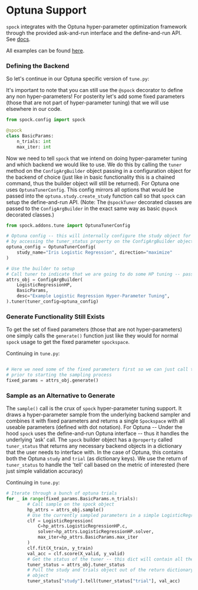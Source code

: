 # Optuna Support

`spock` integrates with the Optuna hyper-parameter optimization framework through the provided
ask-and-run interface and the define-and-run API. See [docs](https://optuna.readthedocs.io/en/stable/tutorial/20_recipes/009_ask_and_tell.html#define-and-run).

All examples can be found [here](https://github.com/fidelity/spock/blob/master/examples).

### Defining the Backend

So let's continue in our Optuna specific version of `tune.py`:

It's important to note that you can still use the `@spock` decorator to define any non hyper-parameters! For 
posterity let's add some fixed parameters (those that are not part of hyper-parameter tuning) that we will use
elsewhere in our code. 

```python
from spock.config import spock

@spock
class BasicParams:
    n_trials: int
    max_iter: int
```

Now we need to tell `spock` that we intend on doing hyper-parameter tuning and which backend we would like to use. We
do this by calling the `tuner` method on the `ConfigArgBuilder` object passing in a configuration object for the
backend of choice (just like in basic functionality this is a chained command, thus the builder object will still be 
returned). For Optuna one uses `OptunaTunerConfig`. This config mirrors all options that would be passed into 
the `optuna.study.create_study` function call so that `spock` can setup the define-and-run API. (Note: The `@spockTuner` 
decorated classes are passed to the `ConfigArgBuilder` in the exact same way as basic `@spock` 
decorated classes.)

```python
from spock.addons.tune import OptunaTunerConfig

# Optuna config -- this will internally configure the study object for the define-and-run style which will be returned
# by accessing the tuner_status property on the ConfigArgBuilder object
optuna_config = OptunaTunerConfig(
    study_name="Iris Logistic Regression", direction="maximize"
)

# Use the builder to setup
# Call tuner to indicate that we are going to do some HP tuning -- passing in an optuna study object
attrs_obj = ConfigArgBuilder(
    LogisticRegressionHP,
    BasicParams,
    desc="Example Logistic Regression Hyper-Parameter Tuning",
).tuner(tuner_config=optuna_config)

```

### Generate Functionality Still Exists

To get the set of fixed parameters (those that are not hyper-parameters) one simply calls the `generate()` function
just like they would for normal `spock` usage to get the fixed parameter `spockspace`. 

Continuing in `tune.py`:

```python

# Here we need some of the fixed parameters first so we can just call the generate fnc to grab all the fixed params
# prior to starting the sampling process
fixed_params = attrs_obj.generate()
```

### Sample as an Alternative to Generate

The `sample()` call is the crux of `spock` hyper-parameter tuning support. It draws a hyper-parameter sample from the 
underlying backend sampler and combines it with fixed parameters and returns a single `Spockspace` with all 
useable parameters (defined with dot notation). For Optuna -- Under the hood `spock` uses the define-and-run Optuna 
interface -- thus it handles the underlying 'ask' call. The `spock` builder object has a `@property` called 
`tuner_status` that returns any necessary backend objects in a dictionary that the user needs to interface with. In the 
case of Optuna, this contains both the Optuna `study` and `trial` (as dictionary keys). We use the return of 
`tuner_status` to handle the 'tell' call based on the metric of interested (here just simple validation accuracy)

Continuing in `tune.py`:

```python
# Iterate through a bunch of optuna trials
for _ in range(fixed_params.BasicParams.n_trials):
        # Call sample on the spock object 
        hp_attrs = attrs_obj.sample()
        # Use the currently sampled parameters in a simple LogisticRegression from sklearn
        clf = LogisticRegression(
            C=hp_attrs.LogisticRegressionHP.c,
            solver=hp_attrs.LogisticRegressionHP.solver,
            max_iter=hp_attrs.BasicParams.max_iter
        )
        clf.fit(X_train, y_train)
        val_acc = clf.score(X_valid, y_valid)
        # Get the status of the tuner -- this dict will contain all the objects needed to update
        tuner_status = attrs_obj.tuner_status
        # Pull the study and trials object out of the return dictionary and pass it to the tell call using the study
        # object
        tuner_status["study"].tell(tuner_status["trial"], val_acc)
```